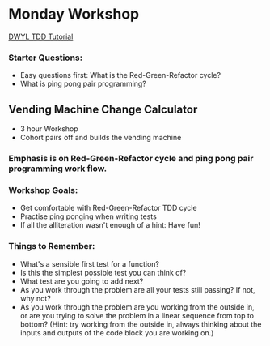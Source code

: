 # Monday Workshop

[DWYL TDD Tutorial](https://github.com/dwyl/learn-tdd)

### Starter Questions:
* Easy questions first: What is the Red-Green-Refactor cycle?
* What is ping pong pair programming?

## Vending Machine Change Calculator
* 3 hour Workshop
* Cohort pairs off and builds the vending machine

### Emphasis is on Red-Green-Refactor cycle and ping pong pair programming work flow.

### Workshop Goals:

* Get comfortable with Red-Green-Refactor TDD cycle
* Practise ping ponging when writing tests
* If all the alliteration wasn't enough of a hint: Have fun!

### Things to Remember:
* What's a sensible first test for a function?
* Is this the simplest possible test you can think of?
* What test are you going to add next?
* As you work through the problem are all your tests still passing? If not, why not?
* As you work through the problem are you working from the outside in, or are you trying to solve the problem in a linear sequence from top to bottom? (Hint: try working from the outside in, always thinking about the inputs and outputs of the code block you are working on.)
